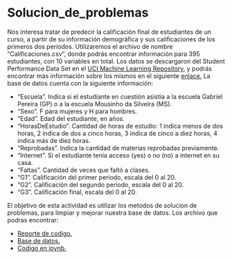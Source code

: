 # Solucion_de_problemas
Nos interesa tratar de predecir la calificación final de estudiantes de un curso, a partir de su información demográfica 
y sus calificaciones de los primeros dos periodos. Utilizaremos el archivo de nombre “Calificaciones.csv”, donde 
podrás encontrar información para 395 estudiantes, con 10 variables en total. Los datos se descargaron del Student Performance 
Data Set en el [UCI Machine Learning Repository](https://archive.ics.uci.edu/dataset/320/student+performance), y podrás encontrar más información sobre los mismos en el siguiente [enlace.](http://www3.dsi.uminho.pt/pcortez/student.pdf)
La base de datos cuenta con la siguiente información:
- “Escuela”. Indica si el estudiante en cuestión asistía a la escuela Gabriel Pereira (GP) o
a la escuela Mousinho da Silveira (MS).
- “Sexo”. F para mujeres y H para hombres.
- “Edad”. Edad del estudiante, en años.
- “HorasDeEstudio”. Cantidad de horas de estudio: 1 indica menos de dos horas, 2
indica de dos a cinco horas, 3 indica de cinco a diez horas, 4 indica más de diez horas.
- “Reprobadas”. Indica la cantidad de materias reprobadas previamente.
- “Internet”. Si el estudiante tenía acceso (yes) o no (no) a internet en su casa.
- “Faltas”. Cantidad de veces que faltó a clases.
- “G1”. Calificación del primer periodo, escala del 0 al 20.
- “G2”. Calificación del segundo periodo, escala del 0 al 20.
- “G3”. Calificación final, escala del 0 al 20.

El objetivo de esta actividad es utilizar los metodos de solucion de problemas, para limpiar y mejorar nuestra base de datos.
Los archivo que podras encontrar:
- [Reporte de codigo.](A1_5_594557.html)
- [Base de datos.](Calificaciones.csv)
- [Codigo en ipynb.](A1_5_594557.ipynb)

